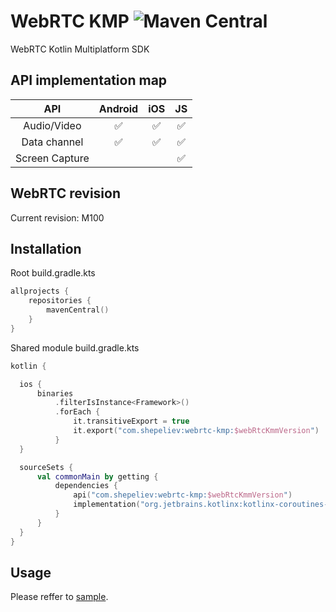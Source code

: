 # WebRTC KMP ![Maven Central](https://img.shields.io/maven-central/v/com.shepeliev/webrtc-kmp?style=flat-square)

WebRTC Kotlin Multiplatform SDK

## API implementation map
 API | Android | iOS | JS 
 :-: | :-----: | :-: | :---: 
 Audio/Video |  :white_check_mark: | :white_check_mark: | :white_check_mark:
 Data channel | :white_check_mark: | :white_check_mark: | :white_check_mark:
 Screen Capture | | | :white_check_mark:

## WebRTC revision
Current revision: M100

## Installation
Root build.gradle.kts

```Kotlin
allprojects {
    repositories {
        mavenCentral()
    }
}
```

Shared module build.gradle.kts
```Kotlin
kotlin {

  ios {
      binaries
          .filterIsInstance<Framework>()
          .forEach {
              it.transitiveExport = true
              it.export("com.shepeliev:webrtc-kmp:$webRtcKmmVersion")
          }
  }

  sourceSets {
      val commonMain by getting {
          dependencies {
              api("com.shepeliev:webrtc-kmp:$webRtcKmmVersion")
              implementation("org.jetbrains.kotlinx:kotlinx-coroutines-core:1.6.4")
          }
      }
  }
}
```

## Usage

Please reffer to [sample](sample/README.md).
